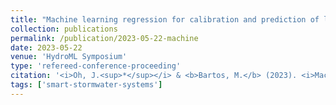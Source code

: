 ```yaml
---
title: "Machine learning regression for calibration and prediction of low-cost stream gauges"
collection: publications
permalink: /publication/2023-05-22-machine
date: 2023-05-22
venue: 'HydroML Symposium'
type: 'refereed-conference-proceeding'
citation: '<i>Oh, J.<sup>*</sup></i> & <b>Bartos, M.</b> (2023). <i>Machine learning regression for calibration and prediction of low-cost stream gauges</i>. HydroML Symposium, Lawrence Berkeley National Laboratory, Berkeley, CA. [Poster]'
tags: ['smart-stormwater-systems']
---
```

